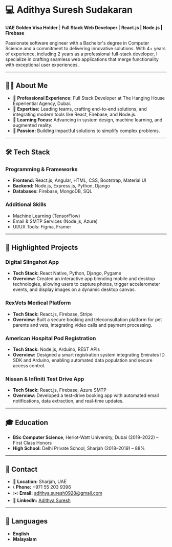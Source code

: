 # 💻 Adithya Suresh Sudakaran  
**UAE Golden Visa Holder** | **Full Stack Web Developer** | **React.js | Node.js | Firebase**  

Passionate software engineer with a Bachelor's degree in Computer Science and a commitment to delivering innovative solutions. With 4+ years of experience, including 2 years as a professional full-stack developer, I specialize in crafting seamless web applications that merge functionality with exceptional user experiences.

---

## 👨‍💻 About Me  
- 🌟 **Professional Experience:** Full Stack Developer at The Hanging House Experiential Agency, Dubai.  
- 🧩 **Expertise:** Leading teams, crafting end-to-end solutions, and integrating modern tools like React, Firebase, and Node.js.  
- 🚀 **Learning Focus:** Advancing in system design, machine learning, and augmented reality.  
- 🎯 **Passion:** Building impactful solutions to simplify complex problems.  

---

## 🛠️ Tech Stack  
### **Programming & Frameworks**  
- **Frontend:** React.js, Angular, HTML, CSS, Bootstrap, Material UI  
- **Backend:** Node.js, Express.js, Python, Django  
- **Databases:** Firebase, MongoDB, SQL  

### **Additional Skills**  
- Machine Learning (TensorFlow)  
- Email & SMTP Services (Node.js, Azure)  
- UI/UX Tools: Figma, Framer  

---

## 📂 Highlighted Projects  
### **Digital Slingshot App**  
- **Tech Stack:** React Native, Python, Django, Pygame  
- **Overview:** Created an interactive app blending mobile and desktop technologies, allowing users to capture photos, trigger accelerometer events, and display images on a dynamic desktop canvas.  

### **RexVets Medical Platform**  
- **Tech Stack:** React.js, Firebase, Stripe  
- **Overview:** Built a secure booking and teleconsultation platform for pet parents and vets, integrating video calls and payment processing.  

### **American Hospital Pod Registration**  
- **Tech Stack:** Node.js, Arduino, REST APIs  
- **Overview:** Designed a smart registration system integrating Emirates ID SDK and Arduino, enabling automated data population and secure access control.  

### **Nissan & Infiniti Test Drive App**  
- **Tech Stack:** React.js, Firebase, Azure SMTP  
- **Overview:** Developed a test-drive booking app with automated email notifications, data extraction, and real-time updates.

---

## 🎓 Education  
- **BSc Computer Science**, Heriot-Watt University, Dubai (2019–2022) – First Class Honors  
- **High School:** Delhi Private School, Sharjah (2018–2019) – 88%  

---

## 📧 Contact  
- 📍 **Location:** Sharjah, UAE  
- 📞 **Phone:** +971 55 203 9396  
- ✉️ **Email:** adithya.suresh0928@gmail.com  
- 🔗 **LinkedIn:** [Adithya Suresh](https://www.linkedin.com/in/as901)  

---

## 🌱 Languages  
- **English**  
- **Malayalam**  
